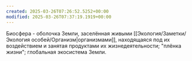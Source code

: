 ```yaml
---
created: 2025-03-26T07:26:52.5252+00:00
modified: 2025-03-26T07:37:19.1919+00:00
---
```

Биосфера - оболочка Земли, заселённая живыми [[Экология/Заметки/Экология особей/Организм|организмами]], находящаяся под их воздействием и занятая продуктами их жизнедеятельности; "плёнка жизни"; глобальная экосистема Земли.
